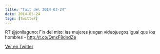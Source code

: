 ```yaml
---
title: "Tuit del 2014-03-24"
date: 2014-03-24
tags: [twitter]
---
```


RT @jonllaguno: Fin del mito: las mujeres juegan videojuegos igual que los hombres -  http://t.co/QmxF8dndZe



[Ver en Twitter](https://twitter.com/i/web/status/448030595504168960)
